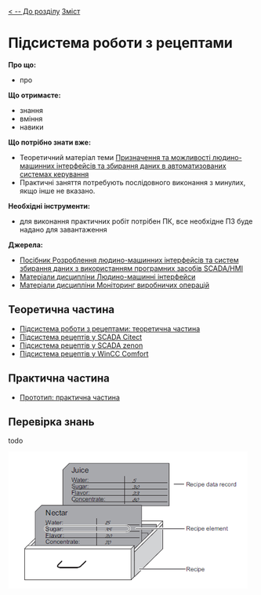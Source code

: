 [< -- До розділу](../README.md)         [Зміст](../../contents.md)

# Підсистема роботи з рецептами

**Про що:**

- про 

**Що отримаєте:**

- знання 
- вміння 
- навики 

**Що потрібно знати вже:**

- Теоретичний матеріал теми [Призначення та можливості людино-машинних інтерфейсів та збирання даних в автоматизованих системах керування](../basic/README.md)
- Практичні заняття потребують послідовного виконання з минулих, якщо інше не вказано. 

**Необхідні інструменти:**

- для виконання практичних робіт потрібен ПК, все необхідне ПЗ буде надано для завантаження

**Джерела:** 

- [Посібник Розроблення людино-машинних інтерфейсів та систем збирання даних з використанням програмних засобів SCADA/HMI](https://pupenasan.github.io/hmibook/)
- [Матеріали дисципліни Людино-машинні інтерфейси](https://pupenasan.github.io/hmi)
- [Матеріали дисципліни Моніторинг виробничих операцій](https://pupenasan.github.io/monitorproduction)

## Теоретична частина

- [Підсистема роботи з рецептами: теоретична частина](teor.md)
- [Підсистема рецептів у SCADA Citect ](citect.md)
- [Підсистема рецептів у SCADA zenon ](zenon.md)
- [Підсистема рецептів у WinCC Comfort](wincccomfort.md)

## Практична частина

- [Прототип: практична частина](lab.md)

## Перевірка знань

todo

![Capture](media/Capture.PNG)